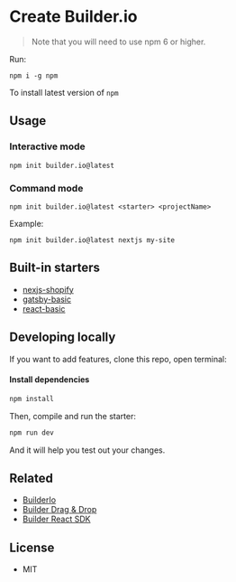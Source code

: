 # Create Builder.io

> Note that you will need to use npm 6 or higher.

Run:

```
npm i -g npm
```

To install latest version of `npm`

## Usage


### Interactive mode

```
npm init builder.io@latest
```

### Command mode

```
npm init builder.io@latest <starter> <projectName>
```

Example:

```
npm init builder.io@latest nextjs my-site
```

## Built-in starters

- [nexjs-shopify](https://github.com/BuilderIO/nextjs-shopify)
- [gatsby-basic](https://github.com/BuilderIO/gatsby-starter-builder)
- [react-basic](https://github.com/khulnasoft/articulate-react-example-starter)

## Developing locally

If you want to add features, clone this repo, open terminal:

#### Install dependencies

```bash
npm install
```

Then, compile and run the starter:

```bash
npm run dev
```

And it will help you test out your changes.


## Related

* [BuilderIo](https://builder.io/)
* [Builder Drag & Drop](https://github.com/khulnasoft/articulate)
* [Builder React SDK]()


## License
* MIT
